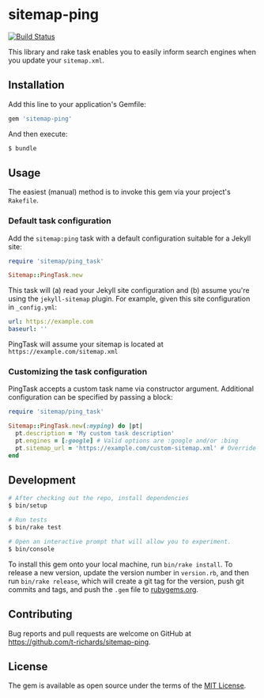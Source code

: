 # sitemap-ping

[![Build Status](https://travis-ci.org/t-richards/sitemap-ping.svg?branch=master)](https://travis-ci.org/t-richards/sitemap-ping)

This library and rake task enables you to easily inform search engines when you
update your `sitemap.xml`.

## Installation

Add this line to your application's Gemfile:

```ruby
gem 'sitemap-ping'
```

And then execute:

```bash
$ bundle
```

## Usage

The easiest (manual) method is to invoke this gem via your project's `Rakefile`.

### Default task configuration

Add the `sitemap:ping` task with a default configuration suitable for a Jekyll
site:

```ruby
require 'sitemap/ping_task'

Sitemap::PingTask.new
```

This task will (a) read your Jekyll site configuration and (b) assume you're
using the `jekyll-sitemap` plugin. For example, given this site configuration in
`_config.yml`:

```yml
url: https://example.com
baseurl: ''
```

PingTask will assume your sitemap is located at `https://example.com/sitemap.xml`

### Customizing the task configuration

PingTask accepts a custom task name via constructor argument. Additional
configuration can be specified by passing a block:

```ruby
require 'sitemap/ping_task'

Sitemap::PingTask.new(:myping) do |pt|
  pt.description = 'My custom task description'
  pt.engines = [:google] # Valid options are :google and/or :bing
  pt.sitemap_url = 'https://example.com/custom-sitemap.xml' # Override auto-detection from _config.yml
end
```

## Development

```bash
# After checking out the repo, install dependencies
$ bin/setup

# Run tests
$ bin/rake test

# Open an interactive prompt that will allow you to experiment.
$ bin/console
```

To install this gem onto your local machine, run `bin/rake install`. To
release a new version, update the version number in `version.rb`, and then run
`bin/rake release`, which will create a git tag for the version, push
git commits and tags, and push the `.gem` file to
[rubygems.org](https://rubygems.org).

## Contributing

Bug reports and pull requests are welcome on GitHub at https://github.com/t-richards/sitemap-ping.

## License

The gem is available as open source under the terms of the [MIT License](http://opensource.org/licenses/MIT).
